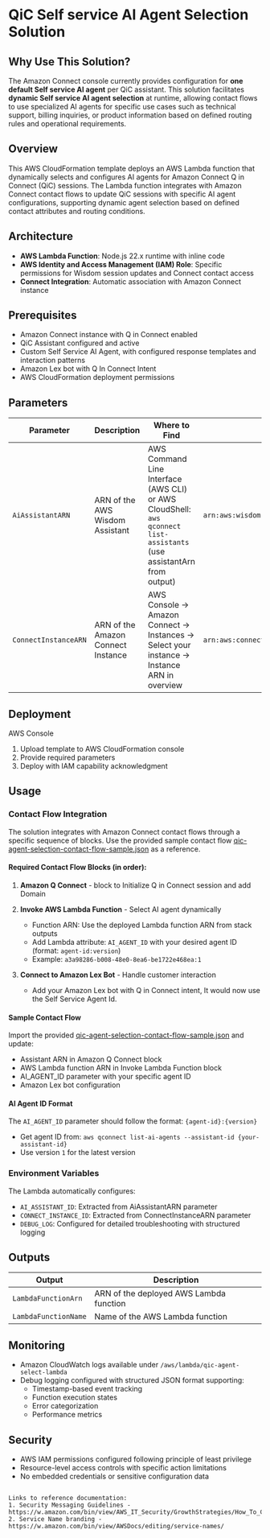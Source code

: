 # QiC Self service AI Agent Selection Solution

## Why Use This Solution?

The Amazon Connect console currently provides configuration for **one default Self service AI agent** per QiC assistant. This solution facilitates **dynamic Self service AI agent selection** at runtime, allowing contact flows to use specialized AI agents for specific use cases such as technical support, billing inquiries, or product information based on defined routing rules and operational requirements.

## Overview

This AWS CloudFormation template deploys an AWS Lambda function that dynamically selects and configures AI agents for Amazon Connect Q in Connect (QiC) sessions. The Lambda function integrates with Amazon Connect contact flows to update QiC sessions with specific AI agent configurations, supporting dynamic agent selection based on defined contact attributes and routing conditions.

## Architecture

- **AWS Lambda Function**: Node.js 22.x runtime with inline code
- **AWS Identity and Access Management (IAM) Role**: Specific permissions for Wisdom session updates and Connect contact access
- **Connect Integration**: Automatic association with Amazon Connect instance

## Prerequisites

- Amazon Connect instance with Q in Connect enabled
- QiC Assistant configured and active
- Custom Self Service AI Agent, with configured response templates and interaction patterns
- Amazon Lex bot with Q In Connect Intent 
- AWS CloudFormation deployment permissions

## Parameters

| Parameter | Description | Where to Find | Format |
|-----------|-------------|---------------|--------|
| `AiAssistantARN` | ARN of the AWS Wisdom Assistant | AWS Command Line Interface (AWS CLI) or AWS CloudShell: `aws qconnect list-assistants` (use assistantArn from output) | `arn:aws:wisdom:region:account:assistant/id` |
| `ConnectInstanceARN` | ARN of the Amazon Connect Instance | AWS Console → Amazon Connect → Instances → Select your instance → Instance ARN in overview | `arn:aws:connect:region:account:instance/id` |

## Deployment

AWS Console
1. Upload template to AWS CloudFormation console
2. Provide required parameters
3. Deploy with IAM capability acknowledgment

## Usage

### Contact Flow Integration

The solution integrates with Amazon Connect contact flows through a specific sequence of blocks. Use the provided sample contact flow [qic-agent-selection-contact-flow-sample.json](./contact-flow/qic-agent-selection-contact-flow-sample.json) as a reference.

#### Required Contact Flow Blocks (in order):

1. **Amazon Q Connect** - block to Initialize Q in Connect session and add Domain 

2. **Invoke AWS Lambda Function** - Select AI agent dynamically
   - Function ARN: Use the deployed Lambda function ARN from stack outputs
   - Add Lambda attribute: `AI_AGENT_ID` with your desired agent ID (format: `agent-id:version`)
   - Example: `a3a98286-b008-48e0-8ea6-be1722e468ea:1`

3. **Connect to Amazon Lex Bot** - Handle customer interaction
   - Add your Amazon Lex bot with Q in Connect intent, It would now use the Self Service Agent Id. 

#### Sample Contact Flow
Import the provided [qic-agent-selection-contact-flow-sample.json](./contact-flow/qic-agent-selection-contact-flow-sample.json) and update:
- Assistant ARN in Amazon Q Connect block
- AWS Lambda function ARN in Invoke Lambda Function block
- AI_AGENT_ID parameter with your specific agent ID
- Amazon Lex bot configuration

#### AI Agent ID Format
The `AI_AGENT_ID` parameter should follow the format: `{agent-id}:{version}`
- Get agent ID from: `aws qconnect list-ai-agents --assistant-id {your-assistant-id}`
- Use version `1` for the latest version

### Environment Variables
The Lambda automatically configures:
- `AI_ASSISTANT_ID`: Extracted from AiAssistantARN parameter
- `CONNECT_INSTANCE_ID`: Extracted from ConnectInstanceARN parameter
- `DEBUG_LOG`: Configured for detailed troubleshooting with structured logging

## Outputs

| Output | Description |
|--------|-------------|
| `LambdaFunctionArn` | ARN of the deployed AWS Lambda function |
| `LambdaFunctionName` | Name of the AWS Lambda function |

## Monitoring

- Amazon CloudWatch logs available under `/aws/lambda/qic-agent-select-lambda`
- Debug logging configured with structured JSON format supporting:
  - Timestamp-based event tracking
  - Function execution states
  - Error categorization
  - Performance metrics

## Security

- AWS IAM permissions configured following principle of least privilege
- Resource-level access controls with specific action limitations
- No embedded credentials or sensitive configuration data
```

Links to reference documentation:
1. Security Messaging Guidelines - https://w.amazon.com/bin/view/AWS_IT_Security/GrowthStrategies/How_To_Create_Content_About_Security/Guidelines/
2. Service Name branding - https://w.amazon.com/bin/view/AWSDocs/editing/service-names/

